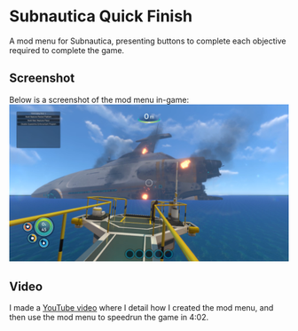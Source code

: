 # Subnautica Quick Finish
A mod menu for Subnautica, presenting buttons to complete each objective required to complete the game.

## Screenshot
Below is a screenshot of the mod menu in-game:
![](/Images/Mod_Menu.png)

## Video
I made a [YouTube video](https://www.youtube.com/watch?v=Qa0Otfr7kmo) where I detail how I created the mod menu, and then use the mod menu to speedrun the game in 4:02.